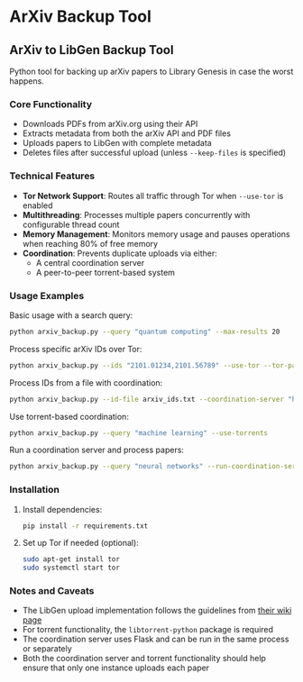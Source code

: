 # ArXiv Backup Tool


## ArXiv to LibGen Backup Tool

Python tool for backing up arXiv papers to Library Genesis in case the worst happens.

### Core Functionality
- Downloads PDFs from arXiv.org using their API
- Extracts metadata from both the arXiv API and PDF files
- Uploads papers to LibGen with complete metadata
- Deletes files after successful upload (unless `--keep-files` is specified)

### Technical Features
- **Tor Network Support**: Routes all traffic through Tor when `--use-tor` is enabled
- **Multithreading**: Processes multiple papers concurrently with configurable thread count
- **Memory Management**: Monitors memory usage and pauses operations when reaching 80% of free memory
- **Coordination**: Prevents duplicate uploads via either:
  - A central coordination server
  - A peer-to-peer torrent-based system

### Usage Examples

Basic usage with a search query:
```bash
python arxiv_backup.py --query "quantum computing" --max-results 20
```

Process specific arXiv IDs over Tor:
```bash
python arxiv_backup.py --ids "2101.01234,2101.56789" --use-tor --tor-password "your_password"
```

Process IDs from a file with coordination:
```bash
python arxiv_backup.py --id-file arxiv_ids.txt --coordination-server "http://server:5000"
```

Use torrent-based coordination:
```bash
python arxiv_backup.py --query "machine learning" --use-torrents
```

Run a coordination server and process papers:
```bash
python arxiv_backup.py --query "neural networks" --run-coordination-server
```

### Installation

1. Install dependencies:
   ```bash
   pip install -r requirements.txt
   ```

2. Set up Tor if needed (optional):
   ```bash
   sudo apt-get install tor
   sudo systemctl start tor
   ```

### Notes and Caveats

- The LibGen upload implementation follows the guidelines from [their wiki page](https://wiki.mhut.org/content:how_to_upload)
- For torrent functionality, the `libtorrent-python` package is required
- The coordination server uses Flask and can be run in the same process or separately
- Both the coordination server and torrent functionality should help ensure that only one instance uploads each paper
